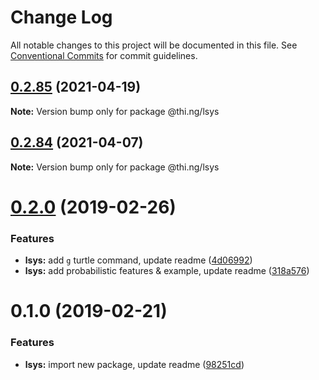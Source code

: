 # Change Log

All notable changes to this project will be documented in this file.
See [Conventional Commits](https://conventionalcommits.org) for commit guidelines.

## [0.2.85](https://github.com/thi-ng/umbrella/compare/@thi.ng/lsys@0.2.84...@thi.ng/lsys@0.2.85) (2021-04-19)

**Note:** Version bump only for package @thi.ng/lsys





## [0.2.84](https://github.com/thi-ng/umbrella/compare/@thi.ng/lsys@0.2.83...@thi.ng/lsys@0.2.84) (2021-04-07)

**Note:** Version bump only for package @thi.ng/lsys





# [0.2.0](https://github.com/thi-ng/umbrella/compare/@thi.ng/lsys@0.1.0...@thi.ng/lsys@0.2.0) (2019-02-26)

### Features

* **lsys:** add `g` turtle command, update readme ([4d06992](https://github.com/thi-ng/umbrella/commit/4d06992))
* **lsys:** add probabilistic features & example, update readme ([318a576](https://github.com/thi-ng/umbrella/commit/318a576))

# 0.1.0 (2019-02-21)

### Features

* **lsys:** import new package, update readme ([98251cd](https://github.com/thi-ng/umbrella/commit/98251cd))
